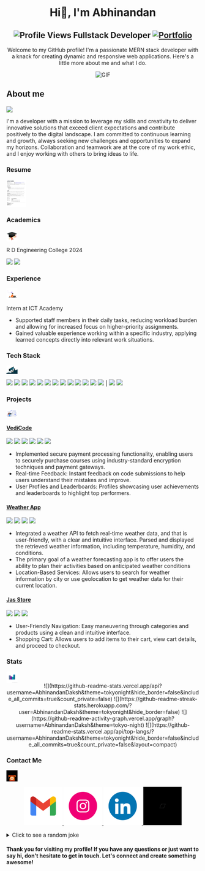 <h1 align="center">Hi👋, I'm Abhinandan</h1>
<h2 align="center">
  <img src="https://komarev.com/ghpvc/?username=AbhinandanDaksh&color=dc143c&style=for-the-badge" alt="Profile Views" style="height:21px;">
  Fullstack Developer
  <a href="https://portfolio-jade-two-40.vercel.app/">
    <img src="https://img.shields.io/badge/Portfolio-%23000000.svg?style=for-the-badge&logo=firefox&logoColor=#FF7139" alt="Portfolio" style="height:30px;">
  </a>
</h2>
<div align="center">
  <p>Welcome to my GitHub profile! I'm a passionate MERN stack developer with a knack for creating dynamic and responsive web applications. Here's a little more about me and what I do.</p>
  <img alt="GIF" src="https://media4.giphy.com/media/11KzOet1ElBDz2/giphy.gif?cid=6c09b952ufa3xxbbm0mpuadm2zaik3wjp4m9luz2ly0lyz8d&ep=v1_internal_gif_by_id&rid=giphy.gif&ct=g" />
</div>

<h2>About me</h2>
<img align="center" src="https://i.giphy.com/media/v1.Y2lkPTc5MGI3NjExdjh2dDM4bDhyYzM5NmppaHJ6dG56Mmh3bTkyanFkdWRvZ3R1cGoycSZlcD12MV9pbnRlcm5hbF9naWZfYnlfaWQmY3Q9ZQ/LOnt6uqjD9OexmQJRB/giphy.gif" width="37" />
<p>I'm a developer with a mission to leverage my skills and creativity to deliver innovative solutions that exceed client expectations and contribute positively to the digital landscape. I am committed to continuous learning and growth, always seeking new challenges and opportunities to expand my horizons. Collaboration and teamwork are at the core of my work ethic, and I enjoy working with others to bring ideas to life.</p>

<h3>Resume</h3>
<a href="https://github.com/AbhinandanDaksh/AbhinandanDaksh/blob/main/icons/Abhinandan_Resume_.jpg">
  <img align="center" src="https://github.com/AbhinandanDaksh/AbhinandanDaksh/blob/main/icons/Abhinandan_Resume_.jpg" width="51" />
</a>

<h3>Academics</h3>
<img align="center" src="https://github.com/AbhinandanDaksh/AbhinandanDaksh/blob/main/icons/giphy.gif" width="29"/>
<p>R D Engineering College 2024</p>
<span><img src="https://img.shields.io/badge/BTECH-AKTU-1877F2?style=for-the-badge"></span>
<span><img src="https://img.shields.io/badge/GPA-7.8-EFEEE9?style=for-the-badge"></span>

<h3>Experience</h3>
<img align="center" src="https://github.com/AbhinandanDaksh/AbhinandanDaksh/blob/main/icons/exprience.gif" width="29"/>
<p>Intern at ICT Academy</p>
<ul>
  <li>Supported staff members in their daily tasks, reducing workload burden and allowing for increased focus on higher-priority assignments.</li>
  <li>Gained valuable experience working within a specific industry, applying learned concepts directly into relevant work situations.</li>
</ul>

<h3>Tech Stack</h3>
<img align="center" src="https://github.com/AbhinandanDaksh/AbhinandanDaksh/blob/main/icons/techstack.gif" width="29"/>
<p>
  <img src="https://img.shields.io/badge/javascript-%23323330.svg?style=for-the-badge&logo=javascript&logoColor=%23F7DF1E">
  <img src="https://img.shields.io/badge/react-%2320232a.svg?style=for-the-badge&logo=react&logoColor=%2361DAFB">
  <img src="https://img.shields.io/badge/MongoDB-%234ea94b.svg?style=for-the-badge&logo=mongodb&logoColor=white">
  <img src="https://img.shields.io/badge/express.js-%23404d59.svg?style=for-the-badge&logo=express&logoColor=%2361DAFB">
  <img src="https://img.shields.io/badge/node.js-6DA55F?style=for-the-badge&logo=node.js&logoColor=white">
  <img src="https://img.shields.io/badge/css3-%231572B6.svg?style=for-the-badge&logo=css3&logoColor=white">
  <img src="https://img.shields.io/badge/html5-%23E34F26.svg?style=for-the-badge&logo=html5&logoColor=white">
  <img src="(https://img.shields.io/badge/java-%23ED8B00.svg?style=for-the-badge&logo=openjdk&logoColor=white">
  <img src="https://img.shields.io/badge/tailwindcss-%2338B2AC.svg?style=for-the-badge&logo=tailwind-css&logoColor=white"> 
  <img src="https://img.shields.io/badge/git-%23F05033.svg?style=for-the-badge&logo=git&logoColor=white">
  <img src="https://img.shields.io/badge/github-%23121011.svg?style=for-the-badge&logo=github&logoColor=white">
  <img src="https://img.shields.io/badge/java-%23ED8B00.svg?style=for-the-badge&logo=openjdk&logoColor=white">
  <img src="https://img.shields.io/badge/React_Router-CA4245?style=for-the-badge&logo=react-router&logoColor=white">                |
  <img src="https://img.shields.io/badge/React%20Hook%20Form-%23EC5990.svg?style=for-the-badge&logo=reacthookform&logoColor=white"> 
  <img src="https://img.shields.io/badge/redux-%23593d88.svg?style=for-the-badge&logo=redux&logoColor=white">
</p>

<h3>Projects</h3>
<img align="center" src="https://github.com/AbhinandanDaksh/AbhinandanDaksh/blob/main/icons/project(1).gif" width="29"/>

<h4><a href="">VediCode</a></h4>
<p>
  <img src="https://img.shields.io/badge/Node.js-%2343853D.svg?style=for-the-badge&logo=node.js&logoColor=white">
  <img src="https://img.shields.io/badge/MongoDB-%234ea94b.svg?style=for-the-badge&logo=mongodb&logoColor=white">
  <img src="https://img.shields.io/badge/javascript-%23323330.svg?style=for-the-badge&logo=javascript&logoColor=%23F7DF1E">
  <img src="https://img.shields.io/badge/react-%2320232a.svg?style=for-the-badge&logo=react&logoColor=%2361DAFB">
  <img src="https://img.shields.io/badge/tailwindcss-%2338B2AC.svg?style=for-the-badge&logo=tailwind-css&logoColor=white"> 
  <img src="https://img.shields.io/badge/express.js-%23404d59.svg?style=for-the-badge&logo=express&logoColor=%2361DAFB">
</p>
<ul>
  <li>Implemented secure payment processing functionality, enabling users to securely purchase courses using industry-standard encryption techniques and payment gateways.</li>
  <li>Real-time Feedback: Instant feedback on code submissions to help users understand their mistakes and improve.</li>
  <li>User Profiles and Leaderboards: Profiles showcasing user achievements and leaderboards to highlight top performers.</li>
</ul>

<h4><a href="https://weather-app-eight-black-10.vercel.app/">Weather App</a></h4>
<p>
  <img src="https://img.shields.io/badge/html5-%23E34F26.svg?style=for-the-badge&logo=html5&logoColor=white">
  <img src="https://img.shields.io/badge/css3-%231572B6.svg?style=for-the-badge&logo=css3&logoColor=white">
  <img src="https://img.shields.io/badge/javascript-%23323330.svg?style=for-the-badge&logo=javascript&logoColor=%23F7DF1E">
  <img src="https://img.shields.io/badge/react-%2320232a.svg?style=for-the-badge&logo=react&logoColor=%2361DAFB">
</p>
<ul>
  <li>Integrated a weather API to fetch real-time weather data, and that is user-friendly, with a clear and intuitive interface. Parsed and displayed the retrieved weather information, including temperature, humidity, and conditions.</li>
  <li>The primary goal of a weather forecasting app is to offer users the ability to plan their activities based on anticipated weather conditions</li>
  <li>Location-Based Services: Allows users to search for weather information by city or use geolocation to get weather data for their current location.</li>
</ul>

<h4><a href="https://abhinandandaksh.github.io/JasStoreProject/">Jas Store</a></h4>
<p>
  <img src="https://img.shields.io/badge/html5-%23E34F26.svg?style=for-the-badge&logo=html5&logoColor=white">
  <img src="https://img.shields.io/badge/css3-%231572B6.svg?style=for-the-badge&logo=css3&logoColor=white">
  <img src="https://img.shields.io/badge/javascript-%23323330.svg?style=for-the-badge&logo=javascript&logoColor=%23F7DF1E">
</p>
<ul>
  <li>User-Friendly Navigation: Easy maneuvering through categories and products using a clean and intuitive interface.</li>
  <li>Shopping Cart: Allows users to add items to their cart, view cart details, and proceed to checkout.</li>
</ul>

<h3>Stats</h3>
<img align="center" src="https://github.com/AbhinandanDaksh/AbhinandanDaksh/blob/main/icons/statistics.gif" width="29"/>
<div align="center">
  ![](https://github-readme-stats.vercel.app/api?username=AbhinandanDaksh&theme=tokyonight&hide_border=false&include_all_commits=true&count_private=false)
  ![](https://github-readme-streak-stats.herokuapp.com/?user=AbhinandanDaksh&theme=tokyonight&hide_border=false)
  ![](https://github-readme-activity-graph.vercel.app/graph?username=AbhinandanDaksh&theme=tokyo-night)
  ![](https://github-readme-stats.vercel.app/api/top-langs/?username=AbhinandanDaksh&theme=tokyonight&hide_border=false&include_all_commits=true&count_private=false&layout=compact)
</div>

<h3>Contact Me</h3>
<img align="center" src="https://github.com/AbhinandanDaksh/AbhinandanDaksh/blob/main/icons/contact.gif" width="29"/>
<p align="center">
  <a href="mailto:abhinandandaksh@gmail.com">
    <img src="https://github.com/AbhinandanDaksh/AbhinandanDaksh/blob/main/icons/gmail.gif" alt="Gmail" style="height:100px">
  </a>
  <a href="https://www.instagram.com/_abhinandan_daksh_/">
    <img src="https://github.com/AbhinandanDaksh/AbhinandanDaksh/blob/main/icons/insta.gif" alt="Instagram" style="height:100px">
  </a>
  <a href="https://www.linkedin.com/in/abhinandan-daksh-788a9a243/">
    <img src="https://github.com/AbhinandanDaksh/AbhinandanDaksh/blob/main/icons/LINKEDIN.gif" alt="LinkedIn" style="height:100px">
  </a>
  <a href="https://x.com/Abhinandan_2712">
    <img src="https://github.com/AbhinandanDaksh/AbhinandanDaksh/blob/main/icons/twitter.gif" alt="Twitter" style="height:100px">
  </a>
</p>

<details>
  <summary>Click to see a random joke</summary>
  <div align="center">
    ![Jokes Card](https://readme-jokes.vercel.app/api?theme=halloween)
  </div>
</details>

<h4>Thank you for visiting my profile! If you have any questions or just want to say hi, don't hesitate to get in touch. Let's connect and create something awesome!</h4>
